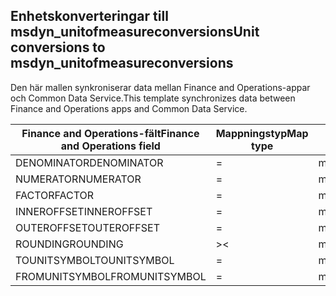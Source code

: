 ## <a name="unit-conversions-to-msdyn_unitofmeasureconversions"></a><span data-ttu-id="960ab-101">Enhetskonverteringar till msdyn_unitofmeasureconversions</span><span class="sxs-lookup"><span data-stu-id="960ab-101">Unit conversions to msdyn_unitofmeasureconversions</span></span>

<span data-ttu-id="960ab-102">Den här mallen synkroniserar data mellan Finance and Operations-appar och Common Data Service.</span><span class="sxs-lookup"><span data-stu-id="960ab-102">This template synchronizes data between Finance and Operations apps and Common Data Service.</span></span>

<span data-ttu-id="960ab-103">Finance and Operations-fält</span><span class="sxs-lookup"><span data-stu-id="960ab-103">Finance and Operations field</span></span> | <span data-ttu-id="960ab-104">Mappningstyp</span><span class="sxs-lookup"><span data-stu-id="960ab-104">Map type</span></span> | <span data-ttu-id="960ab-105">Övriga Dynamics 365-fält</span><span class="sxs-lookup"><span data-stu-id="960ab-105">Other Dynamics 365 field</span></span> | <span data-ttu-id="960ab-106">Standardvärde</span><span class="sxs-lookup"><span data-stu-id="960ab-106">Default value</span></span>
---|---|---|---
<span data-ttu-id="960ab-107">DENOMINATOR</span><span class="sxs-lookup"><span data-stu-id="960ab-107">DENOMINATOR</span></span> | = | <span data-ttu-id="960ab-108">msdyn_denominator</span><span class="sxs-lookup"><span data-stu-id="960ab-108">msdyn_denominator</span></span> | 
<span data-ttu-id="960ab-109">NUMERATOR</span><span class="sxs-lookup"><span data-stu-id="960ab-109">NUMERATOR</span></span> | = | <span data-ttu-id="960ab-110">msdyn_numerator</span><span class="sxs-lookup"><span data-stu-id="960ab-110">msdyn_numerator</span></span> | 
<span data-ttu-id="960ab-111">FACTOR</span><span class="sxs-lookup"><span data-stu-id="960ab-111">FACTOR</span></span> | = | <span data-ttu-id="960ab-112">msdyn_factor</span><span class="sxs-lookup"><span data-stu-id="960ab-112">msdyn_factor</span></span> | 
<span data-ttu-id="960ab-113">INNEROFFSET</span><span class="sxs-lookup"><span data-stu-id="960ab-113">INNEROFFSET</span></span> | = | <span data-ttu-id="960ab-114">msdyn_inneroffset</span><span class="sxs-lookup"><span data-stu-id="960ab-114">msdyn_inneroffset</span></span> | 
<span data-ttu-id="960ab-115">OUTEROFFSET</span><span class="sxs-lookup"><span data-stu-id="960ab-115">OUTEROFFSET</span></span> | = | <span data-ttu-id="960ab-116">msdyn_outeroffset</span><span class="sxs-lookup"><span data-stu-id="960ab-116">msdyn_outeroffset</span></span> | 
<span data-ttu-id="960ab-117">ROUNDING</span><span class="sxs-lookup"><span data-stu-id="960ab-117">ROUNDING</span></span> | >< | <span data-ttu-id="960ab-118">msdyn_rounding</span><span class="sxs-lookup"><span data-stu-id="960ab-118">msdyn_rounding</span></span> | 
<span data-ttu-id="960ab-119">TOUNITSYMBOL</span><span class="sxs-lookup"><span data-stu-id="960ab-119">TOUNITSYMBOL</span></span> | = | <span data-ttu-id="960ab-120">msdyn_tounit.msdyn_symbol</span><span class="sxs-lookup"><span data-stu-id="960ab-120">msdyn_tounit.msdyn_symbol</span></span> | 
<span data-ttu-id="960ab-121">FROMUNITSYMBOL</span><span class="sxs-lookup"><span data-stu-id="960ab-121">FROMUNITSYMBOL</span></span> | = | <span data-ttu-id="960ab-122">msdyn_fromunit.msdyn_symbol</span><span class="sxs-lookup"><span data-stu-id="960ab-122">msdyn_fromunit.msdyn_symbol</span></span> | 
